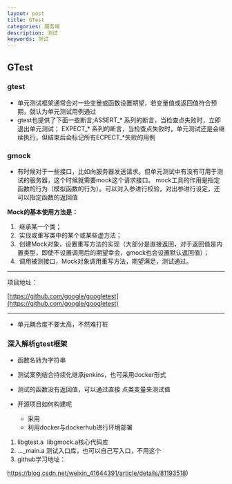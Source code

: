 ```yaml
---
layout: post
title: GTest
categories: 服务端
description: 测试
keywords: 测试
---
```


## GTest

### gtest

* 单元测试框架通常会对一些变量或函数设置期望，若变量值或返回值符合预期，就认为单元测试用例通过
* gtest也提供了下面一些断言;ASSERT_* 系列的断言，当检查点失败时，立即退出单元测试； EXPECT_* 系列的断言，当检查点失败时，单元测试还是会继续执行，但结束后会标记所有ECPECT_*失败的用例

### gmock

* 有时候对于一些接口，比如向服务器发送请求。但单元测试中有没有可用于测试的服务器，这个时候就需要mock这个请求接口。 mock工具的作用是指定函数的行为（模拟函数的行为）。可以对入参进行校验，对出参进行设定，还可以指定函数的返回值

**Mock的基本使用方法是：**

1.  继承某一个类；
2.  实现或重写类中的某个或某些虚方法；
3.  创建Mock对象，设置重写方法的实现（大部分是直接返回，对于返回值是内置类型，即使不设置调用后的期望幸会，gmock也会设置默认返回值）；
4.  调用被测接口，Mock对象调用重写方法，期望满足，测试通过。

---

项目地址：

[https://github.com/google/googletest](https://github.com/google/googletest)

---

* 单元耦合度不要太高，不然难打桩

### 深入解析gtest框架

* 函数名转为字符串

* 测试案例结合持续化继承jenkins，也可采用docker形式

* 测试的函数没有返回值，可以通过直接 点类变量来测试值

* 开源项目如何构建呢

  * 采用  
  * 利用docker与dockerhub进行环境部署

1. libgtest.a  libgmock.a核心代码库
2. ..._main.a 测试入口库，也可以自己写入口，不用这个
3. github学习地址：

https://blog.csdn.net/weixin_41644391/article/details/81193518)